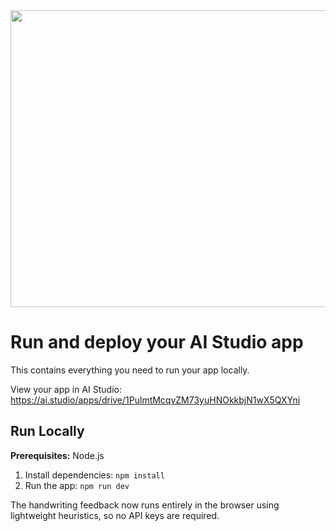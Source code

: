 <div align="center">
<img width="1200" height="475" alt="GHBanner" src="https://github.com/user-attachments/assets/0aa67016-6eaf-458a-adb2-6e31a0763ed6" />
</div>

# Run and deploy your AI Studio app

This contains everything you need to run your app locally.

View your app in AI Studio: https://ai.studio/apps/drive/1PulmtMcqvZM73yuHNOkkbjN1wX5QXYni

## Run Locally

**Prerequisites:**  Node.js


1. Install dependencies:
   `npm install`
2. Run the app:
   `npm run dev`

The handwriting feedback now runs entirely in the browser using lightweight heuristics, so no API keys are required.
